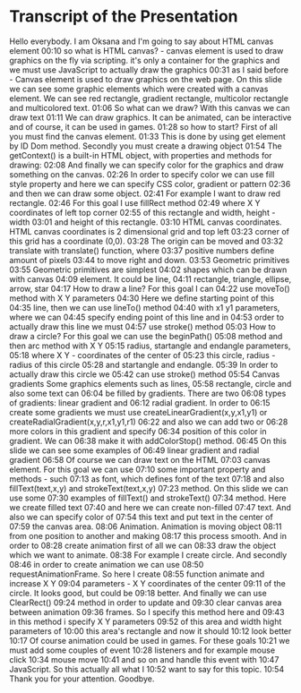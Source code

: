 # Transcript of the Presentation

Hello everybody. I am Oksana and I'm going to say about HTML canvas element
00:10
so what is HTML canvas? - canvas element is used to draw graphics on the fly via scripting. it's only a container for the graphics and we must use 
JavaScript to actually draw the graphics
00:31
as I said before - Canvas element is used to draw graphics on the web page. On this slide we can see some graphic elements which were created with a
canvas element. We can see red rectangle, gradient rectangle, multicolor rectangle and multicolored text.
01:06
So what can we draw? With this canvas we can draw text
01:11
We can draw graphics. It can be animated, can be interactive and of course, it can be used in games. 
01:28
so how to start?
First of all you must find the canvas element.
01:33
 This is done by using get element by ID Dom method. Secondly you must create a drawing object
01:54
The getContext() is a built-in HTML object, with properties and methods for drawing:
02:08
And finally we can specify color for the graphics and draw something on the canvas. 
02:26
In order to specify color we can use fill style property and here we can
specify CSS color, gradient or pattern
02:36
and then we can draw some object. 
02:41
For example I want to draw red rectangle. 
02:46
For this goal I use fillRect method
02:49
where X Y coordinates of left top corner
02:55
of this rectangle and width, height - width
03:01
and height of this rectangle. 
03:10
HTML canvas coordinates. HTML canvas coordinates is
2 dimensional grid and top left
03:23
corner of this grid has a coordinate (0,0). 
03:28
The origin can be moved and
03:32
translate with translate() function, where
03:37
positive numbers define amount of pixels
03:44
to move right and down.
03:53
Geometric primitives 
03:55
Geometric primitives are simplest
04:02
shapes which can be drawn with canvas
04:09
element. It could be line,
04:11
rectangle, triangle, ellipse, arrow, star
04:17
How to draw a line? For this goal I can
04:22
use moveTo() method with X Y parameters
04:30
Here we define starting point of this
04:35
line, then we can use lineTo() method
04:40
with x1 y1 parameters, where we can
04:45
specify ending point of this line and in
04:53
order to actually draw this line we must
04:57
use stroke() method 
05:03
How to draw a circle?
For this goal we can use the beginPath()
05:08
method and then arc method with X Y
05:15
radius, startangle and endangle parameters,
05:18
where X Y - coordinates of the center of
05:23
this circle, radius - radius of this circle
05:28
and startangle and endangle. 
05:39
In order to actually draw this circle we
05:42
can use stroke() method 
05:54
Canvas gradients
Some graphics elements such as lines,
05:58
rectangle, circle and also some text can
06:04
be filled by gradients. There are two
06:08
types of gradients: linear gradient and
06:12
radial gradient. In order to
06:15
create some gradients we must use createLinearGradient(x,y,x1,y1) or createRadialGradient(x,y,r,x1,y1,r1)
06:22
and also we can add two or
06:28
more colors in this gradient and specify
06:34
position of this color in gradient. We can
06:38
make it with addColorStop() method.
06:45
On this slide we can see some examples of
06:49
linear gradient and radial gradient
06:58
Of course we can draw text on the HTML
07:03
canvas element. For this goal we can use
07:10
some important property and methods - such
07:13
as font, which defines font of the text
07:18
and also fillText(text,x,y) and strokeText(text,x,y)
07:23
method. On this slide we can use some
07:30
examples of fillText() and strokeText()
07:34
method. Here we create filled text 
07:40
 and here we can create non-filled
07:47
text. And also we can specify color of
07:54
this text and put text in the center of
07:59
the canvas area.
08:06
Animation. Animation is moving object
08:11
from one position to another and making
08:17
this process smooth. And in order to
08:28
create animation first of all we can
08:33
draw the object which we want to animate.
08:38
For example I create circle. And secondly
08:46
in order to create animation we can use
08:50
requestAnimationFrame. So here I create
08:55
function animate and increase X Y
09:04
parameters - X Y coordinates of the center
09:11
of the circle. It looks good, but could be
09:18
better. And finally we can use ClearRect()
09:24
method in order to update and 
09:30
clear canvas area between animation
09:36
frames. So I specify this method here and
09:43
in this method i specify X Y parameters
09:52
of this area and width hight parameters of
10:00
this area's rectangle and now it should
10:12
look better 
10:17
Of course animation could be used in games. For these goals
10:21
we must add some couples of event
10:28
listeners and for example mouse click
10:34
mouse move 
10:41
and so on and handle this event with
10:47
JavaScript. So this actually all what I
10:52
want to say for this topic.
10:54
Thank you for your attention. Goodbye.